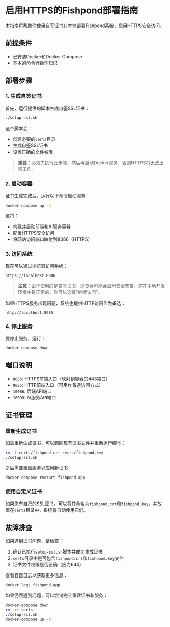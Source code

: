 # 启用HTTPS的Fishpond部署指南

本指南将帮助你使用自签证书在本地部署Fishpond系统，启用HTTPS安全访问。

## 前提条件

- 已安装Docker和Docker Compose
- 基本的命令行操作知识

## 部署步骤

### 1. 生成自签证书

首先，运行提供的脚本生成自签SSL证书：

```bash
./setup-ssl.sh
```

这个脚本会：
- 创建必要的`certs`目录
- 生成自签SSL证书
- 设置正确的文件权限

> **重要**：必须先执行此步骤，然后再启动Docker服务，否则HTTPS将无法正常工作。

### 2. 启动容器

证书生成完成后，运行以下命令启动服务：

```bash
docker-compose up -d
```

这将：
- 构建并启动前端和AI服务容器
- 配置HTTPS安全访问
- 将网站访问端口映射到8086（HTTPS）

### 3. 访问系统

现在可以通过浏览器访问系统：

```
https://localhost:8086
```

> **注意**：由于使用的是自签证书，浏览器可能会显示安全警告。这在本地开发环境中是正常的，你可以选择"继续访问"。

如果HTTPS服务出现问题，系统也提供HTTP访问作为备选：

```
http://localhost:8085
```

### 4. 停止服务

要停止服务，运行：

```bash
docker-compose down
```

## 端口说明

- `8086`: HTTPS前端入口（映射到容器的443端口）
- `8085`: HTTP前端入口（可用作备选访问方式）
- `10086`: 后端API端口
- `10099`: AI服务API端口

## 证书管理

### 重新生成证书

如需重新生成证书，可以删除现有证书文件并重新运行脚本：

```bash
rm -f certs/fishpond.crt certs/fishpond.key
./setup-ssl.sh
```

之后需要重启服务以应用新证书：

```bash
docker-compose restart fishpond-app
```

### 使用自定义证书

如果您有自己的SSL证书，可以将其命名为`fishpond.crt`和`fishpond.key`，并放置在`certs`目录中，系统将自动使用它们。

## 故障排查

如果遇到证书问题，请检查：

1. 确认已执行`setup-ssl.sh`脚本并成功生成证书
2. `certs`目录中是否包含`fishpond.crt`和`fishpond.key`文件
3. 证书文件权限是否正确（应为644）

查看容器日志以获取更多信息：

```bash
docker logs fishpond-app
```

如果仍然遇到问题，可以尝试完全重建证书和服务：

```bash
docker-compose down
rm -rf certs
./setup-ssl.sh
docker-compose up -d
``` 